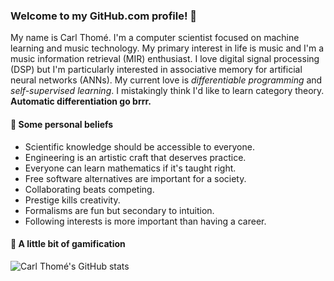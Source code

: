 ### Welcome to my GitHub.com profile! 👋
My name is Carl Thomé. I'm a computer scientist focused on machine learning and music technology. My primary interest in life is music and I'm a music information retrieval (MIR) enthusiast. I love digital signal processing (DSP) but I'm particularly interested in associative memory for artificial neural networks (ANNs). My current love is _differentiable programming_ and _self-supervised learning_. I mistakingly think I'd like to learn category theory. **Automatic differentiation go brrr.**

#### 🤔 Some personal beliefs
- Scientific knowledge should be accessible to everyone.
- Engineering is an artistic craft that deserves practice.
- Everyone can learn mathematics if it's taught right.
- Free software alternatives are important for a society.
- Collaborating beats competing.
- Prestige kills creativity.
- Formalisms are fun but secondary to intuition.
- Following interests is more important than having a career.

#### 🍭 A little bit of gamification
![Carl Thomé's GitHub stats](https://github-readme-stats.vercel.app/api?username=carlthome&theme=github&show_icons=true&bg_color=30,e96443,904e95\&title_color=fff\&text_color=fff&show=reviews,discussions_started,discussions_answered,prs_merged,prs_merged_percentage)
